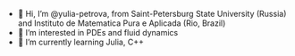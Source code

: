- 👋 Hi, I’m @yulia-petrova, from Saint-Petersburg State University (Russia) and Instituto de Matematica Pura e Aplicada (Rio, Brazil)
- 👀 I’m interested in PDEs and fluid dynamics
- 🌱 I’m currently learning Julia, C++

<!---
yulia-petrova/yulia-petrova is a ✨ special ✨ repository because its `README.md` (this file) appears on your GitHub profile.
You can click the Preview link to take a look at your changes.
--->
